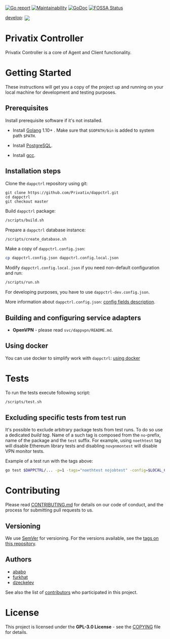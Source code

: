 [![Go report](https://goreportcard.com/badge/github.com/Privatix/dappctrl)](https://goreportcard.com/badge/github.com/Privatix/dappctrl)
[![Maintainability](https://api.codeclimate.com/v1/badges/7e76f071e5408b13ea53/maintainability)](https://codeclimate.com/github/Privatix/dappctrl/maintainability)
[![GoDoc](https://godoc.org/github.com/Privatix/dappctrl?status.svg)](https://godoc.org/github.com/Privatix/dappctrl)
[![FOSSA Status](https://app.fossa.io/api/projects/git%2Bgithub.com%2FPrivatix%2Fdappctrl.svg?type=shield)](https://app.fossa.io/projects/git%2Bgithub.com%2FPrivatix%2Fdappctrl?ref=badge_shield)

[develop](https://github.com/Privatix/dappctrl/tree/develop):
<img align="center" src="https://ci.privatix.net/plugins/servlet/wittified/build-status/PC-ICT0">

# Privatix Controller

Privatix Controller is a core of Agent and Client functionality.

# Getting Started

These instructions will get you a copy of the project up and running on your local machine for development and testing purposes.

## Prerequisites

Install prerequisite software if it's not installed.

* Install [Golang](https://golang.org/doc/install) 1.10+ . Make sure that `$GOPATH/bin` is added to system path `$PATH`.

* Install [PostgreSQL](https://www.postgresql.org/download/).

* Install [gcc](https://gcc.gnu.org/install/).

## Installation steps

Clone the `dappctrl` repository using git:

```
git clone https://github.com/Privatix/dappctrl.git
cd dappctrl
git checkout master
```

Build `dappctrl` package:

```bash
/scripts/build.sh
```

Prepare a `dappctrl` database instance:

```bash
/scripts/create_database.sh
```

Make a copy of `dappctrl.config.json`:

```bash
cp dappctrl.config.json dappctrl.config.local.json
```

Modify `dappctrl.config.local.json` if you need non-default configuration and run:

```bash
/scripts/run.sh
```

For developing purposes, you have to use `dappctrl-dev.config.json`.

More information about `dappctrl.config.json`: [config fields description](https://github.com/Privatix/dappctrl/wiki/dappctrl.config.json-description).

## Building and configuring service adapters

* **OpenVPN** - please read `svc/dappvpn/README.md`.

## Using docker

You can use docker to simplify work with `dappctrl`: [using docker](https://github.com/Privatix/dappctrl/wiki/Using-docker)

# Tests

To run the tests execute following script:
```bash
/scripts/test.sh
```

## Excluding specific tests from test run

It's possible to exclude arbitrary package tests from test runs. To do so use
a dedicated *build tag*. Name of a such tag is composed from the `no`-prefix,
name of the package and the `test` suffix. For example, using `noethtest` tag
will disable Ethereum library tests and disabling `novpnmontest` will disable
VPN monitor tests.

Example of a test run with the tags above:

```bash
go test $DAPPCTRL/... -p=1 -tags="noethtest nojobtest" -config=$LOCAL_CONF_FILE
```

# Contributing

Please read [CONTRIBUTING.md](CONTRIBUTING.md) for details on our code of conduct, and the process for submitting pull requests to us.

## Versioning

We use [SemVer](http://semver.org/) for versioning. For the versions available, see the [tags on this repository](https://github.com/Privatix/dappctrl/tags).

## Authors

* [ababo](https://github.com/ababo)
* [furkhat](https://github.com/furkhat)
* [dzeckelev](https://github.com/dzeckelev)

See also the list of [contributors](https://github.com/Privatix/dappctrl/contributors) who participated in this project.

# License

This project is licensed under the **GPL-3.0 License** - see the [COPYING](COPYING) file for details.
